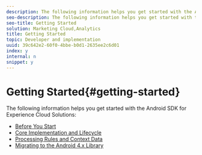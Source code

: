 ```yaml
---
description: The following information helps you get started with the Android SDK for Experience Cloud Solutions 
seo-description: The following information helps you get started with the Android SDK for Experience Cloud Solutions 
seo-title: Getting Started
solution: Marketing Cloud,Analytics
title: Getting Started
topic: Developer and implementation
uuid: 39c642e2-60f0-4bbe-b0d1-2635ee2c6d01
index: y
internal: n
snippet: y
---
```


# Getting Started{#getting-started}

The following information helps you get started with the Android SDK for Experience Cloud Solutions:

+ [Before You Start](requirements.md)
+ [Core Implementation and Lifecycle](dev-qs.md)
+ [Processing Rules and Context Data](proc-rules.md)
+ [Migrating to the Android 4.x Library](migration-v3.md)
